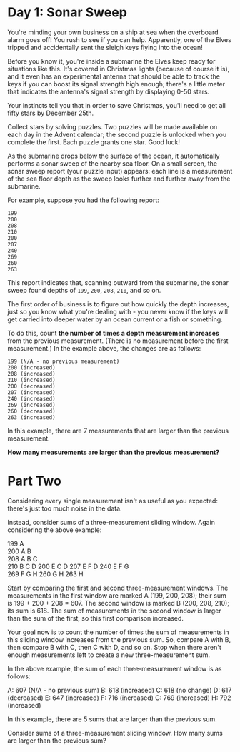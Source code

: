 # Day 1: Sonar Sweep

You're minding your own business on a ship at sea when the overboard alarm goes off! You rush to see if you can help. Apparently, one of the Elves tripped and accidentally sent the sleigh keys flying into the ocean!

Before you know it, you're inside a submarine the Elves keep ready for situations like this. It's covered in Christmas lights (because of course it is), and it even has an experimental antenna that should be able to track the keys if you can boost its signal strength high enough; there's a little meter that indicates the antenna's signal strength by displaying 0-50 stars.

Your instincts tell you that in order to save Christmas, you'll need to get all fifty stars by December 25th.

Collect stars by solving puzzles. Two puzzles will be made available on each day in the Advent calendar; the second puzzle is unlocked when you complete the first. Each puzzle grants one star. Good luck!

As the submarine drops below the surface of the ocean, it automatically performs a sonar sweep of the nearby sea floor. On a small screen, the sonar sweep report (your puzzle input) appears: each line is a measurement of the sea floor depth as the sweep looks further and further away from the submarine.

For example, suppose you had the following report:

```
199
200
208
210
200
207
240
269
260
263
```

This report indicates that, scanning outward from the submarine, the sonar sweep found depths of `199`, `200`, `208`, `210`, and so on.

The first order of business is to figure out how quickly the depth increases, just so you know what you're dealing with - you never know if the keys will get carried into deeper water by an ocean current or a fish or something.

To do this, count **the number of times a depth measurement increases** from the previous measurement. (There is no measurement before the first measurement.) In the example above, the changes are as follows:

```
199 (N/A - no previous measurement)
200 (increased)
208 (increased)
210 (increased)
200 (decreased)
207 (increased)
240 (increased)
269 (increased)
260 (decreased)
263 (increased)
```

In this example, there are 7 measurements that are larger than the previous measurement.

**How many measurements are larger than the previous measurement?**

# Part Two

Considering every single measurement isn't as useful as you expected: there's just too much noise in the data.

Instead, consider sums of a three-measurement sliding window. Again considering the above example:

199  A      
200  A B    
208  A B C  
210    B C D
200  E   C D
207  E F   D
240  E F G  
269    F G H
260      G H
263        H

Start by comparing the first and second three-measurement windows. The measurements in the first window are marked A (199, 200, 208); their sum is 199 + 200 + 208 = 607. The second window is marked B (200, 208, 210); its sum is 618. The sum of measurements in the second window is larger than the sum of the first, so this first comparison increased.

Your goal now is to count the number of times the sum of measurements in this sliding window increases from the previous sum. So, compare A with B, then compare B with C, then C with D, and so on. Stop when there aren't enough measurements left to create a new three-measurement sum.

In the above example, the sum of each three-measurement window is as follows:

A: 607 (N/A - no previous sum)
B: 618 (increased)
C: 618 (no change)
D: 617 (decreased)
E: 647 (increased)
F: 716 (increased)
G: 769 (increased)
H: 792 (increased)

In this example, there are 5 sums that are larger than the previous sum.

Consider sums of a three-measurement sliding window. How many sums are larger than the previous sum?

